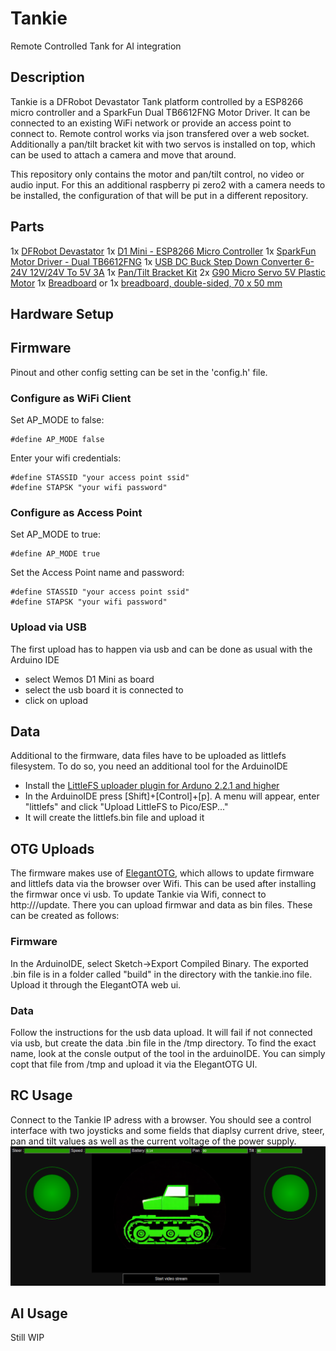 # Tankie
Remote Controlled Tank for AI integration

## Description
Tankie is a DFRobot Devastator Tank platform controlled by a ESP8266 micro controller and a SparkFun Dual TB6612FNG Motor Driver. It can be connected to an existing WiFi network or provide an access point to connect to. Remote control works via json transfered over a web socket. Additionally a pan/tilt bracket kit with two servos is installed on top, which can be used to attach a camera and move that around. 

This repository only contains the motor and pan/tilt control, no video or audio input. For this an additional raspberry pi zero2 with a camera needs to be installed, the configuration of that will be put in a different repository.

## Parts
1x [DFRobot Devastator](https://www.berrybase.de/dfrobot-devastator-tank-mobile-roboterplattform)
1x [D1 Mini - ESP8266 Micro Controller](https://www.berrybase.de/en/detail/019234a3e5a1705e9e602f2dd7ea7f72)
1x [SparkFun Motor Driver - Dual TB6612FNG](https://www.sparkfun.com/sparkfun-motor-driver-dual-tb6612fng-1a.html)
1x [USB DC Buck Step Down Converter 6-24V 12V/24V To 5V 3A](https://www.diymore.cc/products/usb-dc-buck-step-down-converter-6-24v-12v-24v-to-5v-3a-car-charger-module)
1x [Pan/Tilt Bracket Kit](https://www.robotshop.com/products/pan-tilt-bracket-kit-single-attachment)
2x [G90 Micro Servo 5V Plastic Motor](https://eckstein-shop.de/WaveShare-SG90-Micro-Servo-5V-Plastic-Motor-180Grad-EN)
1x [Breadboard](https://www.berrybase.de/en/detail/019234a3c572735085405d3bf4e22c71) or 1x [breadboard, double-sided, 70 x 50 mm](https://www.reichelt.com/de/en/shop/product/breadboard_double-sided_70_x_50_mm-319111?&LANGUAGE=en)

## Hardware Setup

## Firmware
Pinout and other config setting can be set in the 'config.h' file.
### Configure as WiFi Client
Set AP_MODE to false:
```
#define AP_MODE false
```

Enter your wifi credentials:
```
#define STASSID "your access point ssid"
#define STAPSK "your wifi password"
```

### Configure as Access Point 
Set AP_MODE to true:
```
#define AP_MODE true
```

Set the Access Point name and password:
```
#define STASSID "your access point ssid"
#define STAPSK "your wifi password"
```

### Upload via USB
The first upload has to happen via usb and can be done as usual with the Arduino IDE
- select Wemos D1 Mini as board
- select the usb board it is connected to
- click on upload

## Data
Additional to the firmware, data files have to be uploaded as littlefs filesystem. To do so, you need an additional tool for the ArduinoIDE
- Install the [LittleFS uploader plugin for Arduno 2.2.1 and higher](https://github.com/earlephilhower/arduino-littlefs-upload)
- In the ArduinoIDE press [Shift]+[Control]+[p]. A menu will appear, enter "littlefs" and click "Upload LittleFS to Pico/ESP..."
- It will create the littlefs.bin file and upload it

## OTG Uploads
The firmware makes use of [ElegantOTG](https://github.com/ayushsharma82/ElegantOTA), which allows to update firmware and littlefs data via the browser over Wifi. This can be used after installing the firmwar once vi usb. To update Tankie via Wifi, connect to http://<ip-of-tankie>/update. There you can upload firmwar and data as bin files. These can be created as follows:

### Firmware
In the ArduinoIDE, select Sketch->Export Compiled Binary. The exported .bin file is in a folder called "build" in the directory with the tankie.ino file. Upload it through the ElegantOTA web ui.

### Data
Follow the instructions for the usb data upload. It will fail if not connected via usb, but create the data .bin file in the /tmp directory. To find the exact name, look at the consle output of the tool in the arduinoIDE. You can simply copt that file from /tmp and upload it via the ElegantOTG UI. 

## RC Usage
Connect to the Tankie IP adress with a browser. You should see a control interface with two joysticks and some fields that diaplsy current drive, steer, pan and tilt values as well as the current voltage of the power supply.
![Tankie Web UI](https://github.com/a-i-a-d/tankie/blob/master/media/tankie_web_ui.png)

## AI Usage
Still WIP
